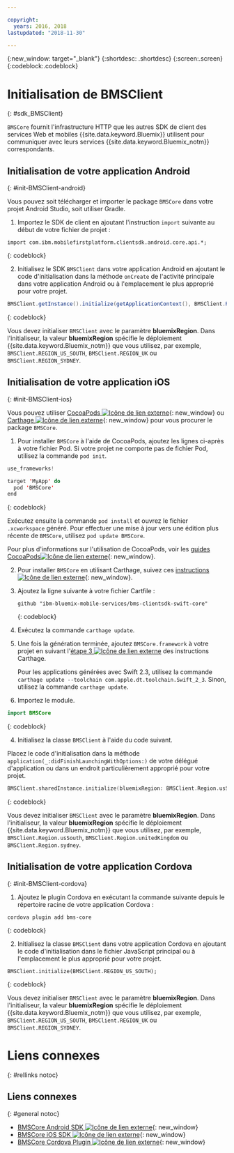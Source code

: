 ```yaml
---

copyright:
  years: 2016, 2018
lastupdated: "2018-11-30"

---
```

{:new_window: target="_blank"}
{:shortdesc: .shortdesc}
{:screen:.screen}
{:codeblock:.codeblock}

# Initialisation de BMSClient
{: #sdk_BMSClient}

`BMSCore` fournit l'infrastructure HTTP que les autres SDK de client des services Web et mobiles {{site.data.keyword.Bluemix}} utilisent pour communiquer avec leurs services {{site.data.keyword.Bluemix_notm}} correspondants.


## Initialisation de votre application Android
{: #init-BMSClient-android}

Vous pouvez soit télécharger et importer le package `BMSCore` dans votre projet Android Studio, soit utiliser Gradle.

1. Importez le SDK de client en ajoutant l'instruction `import` suivante au début de votre fichier de projet :

  ```
  import com.ibm.mobilefirstplatform.clientsdk.android.core.api.*;
  ```
  {: codeblock}

2. Initialisez le SDK `BMSClient` dans votre application Android en ajoutant le code d'initialisation dans la méthode
`onCreate` de l'activité principale dans votre application Android ou à l'emplacement le plus approprié pour votre projet.

  ```Java
  BMSClient.getInstance().initialize(getApplicationContext(), BMSClient.REGION_US_SOUTH); // Make sure that you point to your region
  ```
  {: codeblock}

  Vous devez initialiser `BMSClient` avec le paramètre **bluemixRegion**. Dans l'initialiseur, la valeur **bluemixRegion** spécifie le déploiement {{site.data.keyword.Bluemix_notm}} que vous utilisez, par exemple, `BMSClient.REGION_US_SOUTH`, `BMSClient.REGION_UK` ou `BMSClient.REGION_SYDNEY`.


## Initialisation de votre application iOS
{: #init-BMSClient-ios}

Vous pouvez utiliser [CocoaPods ![Icône de lien externe](../../icons/launch-glyph.svg "Icône de lien externe")](https://cocoapods.org){: new_window} ou [Carthage ![Icône de lien externe](../../icons/launch-glyph.svg "Icône de lien externe")](https://github.com/Carthage/Carthage){: new_window} pour vous procurer le package `BMSCore`.

1. Pour installer `BMSCore` à l'aide de CocoaPods, ajoutez les lignes ci-après à votre fichier Pod. Si votre projet ne comporte pas de fichier Pod, utilisez la commande `pod init`.

  ```Swift
  use_frameworks!

  target 'MyApp' do
    pod 'BMSCore'
  end
  ```
  {: codeblock}

  Exécutez ensuite la commande `pod install` et ouvrez le fichier `.xcworkspace` généré. Pour effectuer une mise à jour vers une édition plus récente de `BMSCore`, utilisez `pod update BMSCore`.

  Pour plus d'informations sur l'utilisation de CocoaPods, voir les [guides CocoaPods![Icône de lien externe](../../icons/launch-glyph.svg "Icône de lien externe")](https://guides.cocoapods.org/using/index.html){: new_window}.

2. Pour installer `BMSCore` en utilisant Carthage, suivez ces [instructions ![Icône de lien externe](../../icons/launch-glyph.svg "Icône de lien externe")](https://github.com/Carthage/Carthage#getting-started){: new_window}.

  1. Ajoutez la ligne suivante à votre fichier Cartfile :

      ```
      github "ibm-bluemix-mobile-services/bms-clientsdk-swift-core"
      ```
      {: codeblock}

  2. Exécutez la commande `carthage update`.

  3. Une fois la génération terminée, ajoutez `BMSCore.framework` à votre projet en suivant l'[étape 3 ![Icône de lien externe](../../icons/launch-glyph.svg "Icône de lien externe")](https://github.com/Carthage/Carthage#getting-started) des instructions Carthage.

      Pour les applications générées avec Swift 2.3, utilisez la commande `carthage update --toolchain com.apple.dt.toolchain.Swift_2_3`. Sinon, utilisez la commande `carthage update`.

3. Importez le module.

  ```Swift
  import BMSCore
  ```
  {: codeblock}

4. Initialisez la classe `BMSClient` à l'aide du code suivant.

  Placez le code d'initialisation dans la méthode `application(_:didFinishLaunchingWithOptions:)` de votre délégué d'application ou dans un endroit particulièrement approprié pour votre projet.

  ```Swift
  BMSClient.sharedInstance.initialize(bluemixRegion: BMSClient.Region.usSouth) // Make sure that you point to your region
  ```
  {: codeblock}

  Vous devez initialiser `BMSClient` avec le paramètre **bluemixRegion**. Dans l'initialiseur, la valeur **bluemixRegion** spécifie le déploiement {{site.data.keyword.Bluemix_notm}} que vous utilisez, par exemple, `BMSClient.Region.usSouth`, `BMSClient.Region.unitedKingdom` ou `BMSClient.Region.sydney`.


## Initialisation de votre application Cordova
{: #init-BMSClient-cordova}

1. Ajoutez le plugin Cordova en exécutant la commande suivante depuis le répertoire racine de votre application Cordova :

  ```
  cordova plugin add bms-core
  ```
  {: codeblock}

2. Initialisez la classe `BMSClient` dans votre application Cordova en ajoutant le code d'initialisation
dans le fichier JavaScript principal ou à l'emplacement le plus approprié pour votre projet.

  ```
  BMSClient.initialize(BMSClient.REGION_US_SOUTH);
  ```
  {: codeblock}

  Vous devez initialiser `BMSClient` avec le paramètre **bluemixRegion**. Dans l'initialiseur, la valeur **bluemixRegion** spécifie le déploiement {{site.data.keyword.Bluemix_notm}} que vous utilisez, par exemple, `BMSClient.REGION_US_SOUTH`, `BMSClient.REGION_UK` ou `BMSClient.REGION_SYDNEY`.


# Liens connexes
{: #rellinks notoc}

## Liens connexes
{: #general notoc}

* [BMSCore Android SDK ![Icône de lien externe](../../icons/launch-glyph.svg "Icône de lien externe")](https://github.com/ibm-bluemix-mobile-services/bms-clientsdk-android-core){: new_window}
* [BMSCore iOS SDK ![Icône de lien externe](../../icons/launch-glyph.svg "Icône de lien externe")](https://github.com/ibm-bluemix-mobile-services/bms-clientsdk-swift-core){: new_window}
* [BMSCore Cordova Plugin ![Icône de lien externe](../../icons/launch-glyph.svg "Icône de lien externe")](https://github.com/ibm-bluemix-mobile-services/bms-clientsdk-cordova-plugin-core){: new_window}
